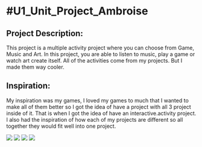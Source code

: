 # #U1_Unit_Project_Ambroise

<h2> Project Description: </h2>
<p> This project is a multiple activity project where you can choose from Game, Music and Art. In this project, you are able to listen
to music, play a game or watch art create itself. All of the activities come from my projects. But I made them way cooler.</p>

<h2> Inspiration: </h2>
<p> My inspiration was my games, I loved my games to much that I wanted to make all of them better so I got the idea of have a project
with all 3 project inside of it. That is when I got the idea of have an interactive.activity project. I also had the inspiration of how
each of my projects are different so all together they would fit well into one project.</p>

<img src = "http://i.imgur.com/boloJFS.png">
<img src = "http://i.imgur.com/xLqCbpC.png">
<img src = "http://i.imgur.com/v2zXi4x.png">
<img src = "http://i.imgur.com/1A9I6gz.png">
